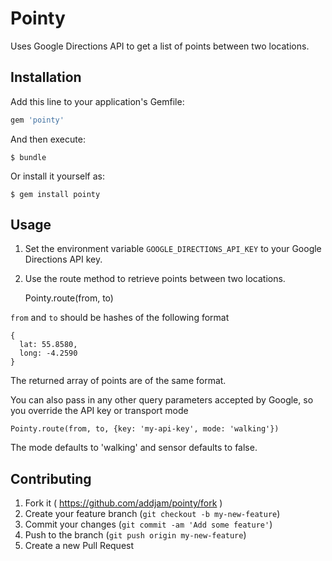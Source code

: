 # Pointy

Uses Google Directions API to get a list of points between two locations.

## Installation

Add this line to your application's Gemfile:

```ruby
gem 'pointy'
```

And then execute:

    $ bundle

Or install it yourself as:

    $ gem install pointy

## Usage

1) Set the environment variable `GOOGLE_DIRECTIONS_API_KEY` to your Google Directions API key.

2) Use the route method to retrieve points between two locations.

    Pointy.route(from, to)

`from` and `to` should be hashes of the following format
    
    {
      lat: 55.8580,
      long: -4.2590
    }

The returned array of points are of the same format.

You can also pass in any other query parameters accepted by Google, so you override the API key or transport mode

    Pointy.route(from, to, {key: 'my-api-key', mode: 'walking'})
    
The mode defaults to 'walking' and sensor defaults to false.

## Contributing

1. Fork it ( https://github.com/addjam/pointy/fork )
2. Create your feature branch (`git checkout -b my-new-feature`)
3. Commit your changes (`git commit -am 'Add some feature'`)
4. Push to the branch (`git push origin my-new-feature`)
5. Create a new Pull Request
